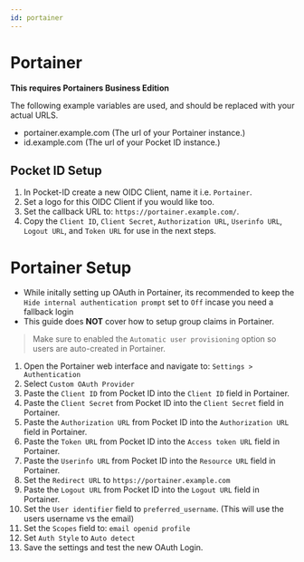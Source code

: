 ```yaml
---
id: portainer
---
```


# Portainer

**This requires Portainers Business Edition**

The following example variables are used, and should be replaced with your actual URLS.

- portainer.example.com (The url of your Portainer instance.)
- id.example.com (The url of your Pocket ID instance.)

## Pocket ID Setup

1. In Pocket-ID create a new OIDC Client, name it i.e. `Portainer`.
2. Set a logo for this OIDC Client if you would like too.
3. Set the callback URL to: `https://portainer.example.com/`.
4. Copy the `Client ID`, `Client Secret`, `Authorization URL`, `Userinfo URL`, `Logout URL`, and `Token URL` for use in the next steps.

# Portainer Setup

- While initally setting up OAuth in Portainer, its recommended to keep the `Hide internal authentication prompt` set to `Off` incase you need a fallback login
- This guide does **NOT** cover how to setup group claims in Portainer.

> Make sure to enabled the `Automatic user provisioning` option so users are auto-created in Portainer.

1. Open the Portainer web interface and navigate to: `Settings > Authentication`
2. Select `Custom OAuth Provider`
3. Paste the `Client ID` from Pocket ID into the `Client ID` field in Portainer.
4. Paste the `Client Secret` from Pocket ID into the `Client Secret` field in Portainer.
5. Paste the `Authorization URL` from Pocket ID into the `Authorization URL` field in Portainer.
6. Paste the `Token URL` from Pocket ID into the `Access token URL` field in Portainer.
7. Paste the `Userinfo URL` from Pocket ID into the `Resource URL` field in Portainer.
8. Set the `Redirect URL` to `https://portainer.example.com`
9. Paste the `Logout URL` from Pocket ID into the `Logout URL` field in Portainer.
10. Set the `User identifier` field to `preferred_username`. (This will use the users username vs the email)
11. Set the `Scopes` field to: `email openid profile`
12. Set `Auth Style` to `Auto detect`
13. Save the settings and test the new OAuth Login.

